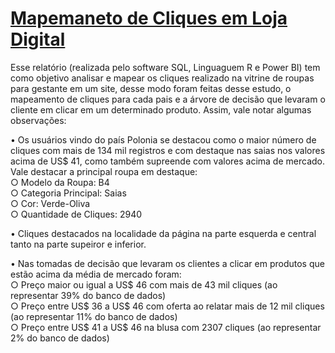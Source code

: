 <h1><a href="https://app.powerbi.com/view?r=eyJrIjoiOWYwYzkyZTUtNDZjNy00YTU0LWJmMDItOTlkMGM5YWE1MDQzIiwidCI6IjA1OTIzMjI3LWZhMGYtNDVmMC1hMGMzLTY4ZjA3MWM2ZDBkMCJ9&pageName=6a80a0752117d55a6f6c" target="_blank">Mapemaneto de Cliques em Loja Digital</a></h1>


Esse relatório (realizada pelo software SQL, Linguaguem R e Power BI) tem como objetivo analisar e mapear os cliques realizado na vitrine de roupas para gestante em um site, desse modo foram feitas desse estudo, o mapeamento de cliques para cada pais e a árvore de decisão que levaram o cliente em clicar em um determinado produto.
Assim, vale notar algumas observações:

• Os usuários vindo do país Polonia se destacou como o maior número de cliques com mais de 134 mil registros e com destaque nas saias nos valores acima de US$ 41, como também supreende com valores acima de mercado. Vale destacar a principal roupa em destaque:  
  ○ Modelo da Roupa: B4  
  ○ Categoria Principal: Saias  
  ○ Cor: Verde-Oliva  
  ○ Quantidade de Cliques: 2940  

• Cliques destacados na localidade da página na parte esquerda e central tanto na parte supeiror e inferior.

• Nas tomadas de decisão que levaram os clientes a clicar em produtos que estão acima da média de mercado foram:   
  ○ Preço maior ou igual a US$ 46 com mais de 43 mil cliques (ao representar 39% do banco de dados)  
  ○ Preço entre US$ 36 a US$ 46 com oferta ao relatar mais de 12 mil cliques (ao representar 11% do banco de dados)  
  ○ Preço entre US$ 41 a US$ 46 na blusa com 2307 cliques (ao representar 2% do banco de dados)  
